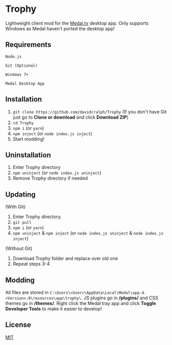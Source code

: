 # Trophy
Lightweight client mod for the [Medal.tv](https://medal.tv) desktop app. Only supports Windows as Medal haven't ported the desktop app!

## Requirements
``Node.js``

``Git (Optional)``

``Windows 7+``

``Medal Desktop App``

## Installation 
1. ``git clone https://github.com/davidcralph/Trophy`` (If you don't have Git just go to **Clone or download** and click **Download ZIP**)
2. ``cd Trophy``
3. ``npm i`` (or ``yarn``)
4. ``npm inject`` (or ``node index.js inject``)
5. Start modding!

## Uninstallation
1. Enter Trophy directory
2. ``npm uninject`` (or ``node index.js uninject``)
3. Remove Trophy directory if needed

## Updating
(With Git)
1. Enter Trophy directory.
2. ``git pull``
3. ``npm i`` (or ``yarn``)
4. ``npm uninject`` & ``npm inject`` (or ``node index.js uninject`` & ``node index.js inject``)

(Without Git)
1. Download Trophy folder and replace over old one
3. Repeat steps 3-4

## Modding
All files are stored in ``C:\Users\<User>\AppData\Local\Medal\app-4.<Version>.0\resources\app\trophy\``. JS plugins go in **/plugins/** and CSS themes go in **/themes/**. Right click the Medal tray app and click **Toggle Developer Tools** to make it easier to develop!

## License
[MIT](LICENSE)
